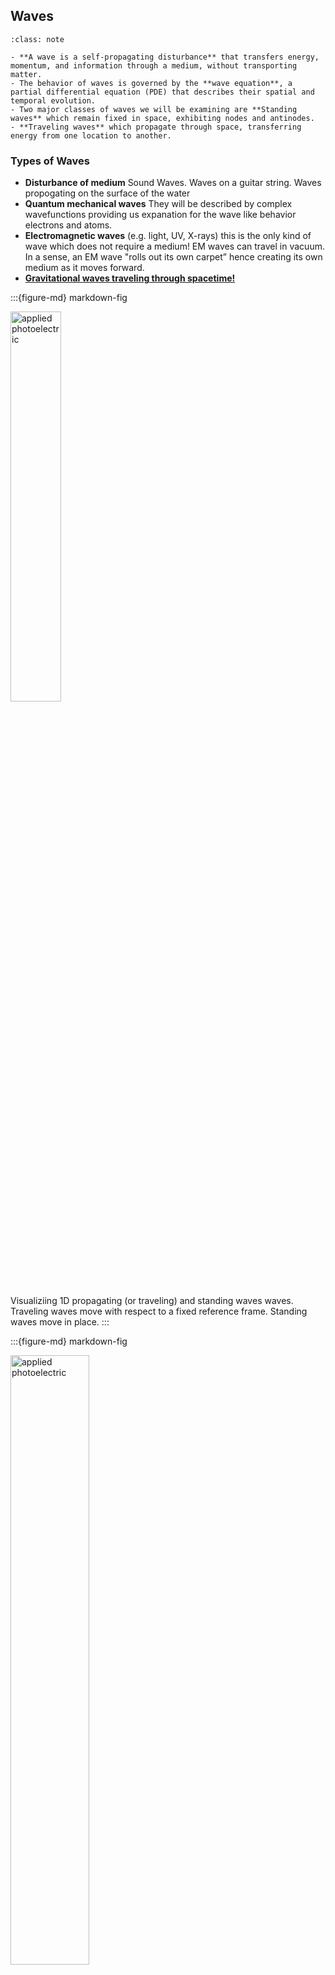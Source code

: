 
## Waves

```{admonition} What you need to know
:class: note

- **A wave is a self-propagating disturbance** that transfers energy, momentum, and information through a medium, without transporting matter. 
- The behavior of waves is governed by the **wave equation**, a partial differential equation (PDE) that describes their spatial and temporal evolution. 
- Two major classes of waves we will be examining are **Standing waves** which remain fixed in space, exhibiting nodes and antinodes. 
- **Traveling waves** which propagate through space, transferring energy from one location to another.

```


### Types of Waves

- **Disturbance of medium** Sound Waves. Waves on a guitar string. Waves propogating on the surface of the water
- **Quantum mechanical waves** They will be described by complex wavefunctions providing us expanation for the wave like behavior electrons and atoms. 
- **Electromagnetic waves** (e.g. light, UV, X-rays) this is the only kind of wave which does not require a medium! EM waves can travel in vacuum. In a sense, an EM wave "rolls out its own carpet” hence creating its own medium as it moves forward. 
- [**Gravitational waves traveling through spacetime!**]((https://www.youtube.com/watch?v=xj6vV3T4ok8)) 


:::{figure-md} markdown-fig

<img src="./images/propage_stand.gif" alt="applied photoelectric" class="bg-primary mb-1" width="40%">

Visualiziing 1D propagating (or traveling) and standing waves waves. Traveling waves move with respect to a fixed reference frame. Standing waves move in place. 
:::

:::{figure-md} markdown-fig

<img src="https://media.giphy.com/media/og52So0BUmZVe/giphy.gif" alt="applied photoelectric" class="bg-primary mb-1" width="50%">

Transverse waves carry distrubance perpendicular to the direction of wave propogation. Longitudinal waves carry disturbance along the direction of wave propogation. 
:::


### Defining wave mathematically  

- Since wave is a moving disturbance $u$, we describe this disturbance (e.g. vertical displacement) by specifying change of disturbance as a function of space $x$ and time $t$ via some mathematical function $f$: 

$$u = f(x, t)$$

- Imagine surfing on an ocean wave. For an observer (surfer) standing on a wave the wave stands still at the same coordinate $x'$. 
- For the observer standing on the shore the coordinate x of wave front moves away with a constant velocity: 

$$x=x'+vt$$

- Assuming that shape of the wave stays the same we can express the motion of wave in the reference frame of the still observer: 

$$f(x,t)=f(x')$$

$$u(x,t) = f(x-vt)$$


- To see why $f(x-vt)$ implies motion to the right take a constant front of the wave $x-vt=const$ which shows that $x = vt +const$ and vice versa for $f(x+vt)$

### Periodic traveling waves.

:::{figure-md} markdown-fig

<img src="./images/lec5_Introwave.jpg" alt="applied photoelectric" class="bg-primary mb-1" width="50%">

Wave that is periodic in space and time
:::

- We will be working a lot with periodic waves that have a periodic shape hence can be described by sine or cosine or their combination. Here is a general expression of sin wave: 

$$y(x,t)= A \sin(kx+\phi)$$

- Let us now turn this sinusoidal form into a wave traveling along x axis:

$$
y(x,t)= A \sin(k(x-vt)+\phi)=A \sin(kx-\omega t+\phi)
$$

- **Amplitude** $A$: specifies maximum disturbance. 
- **Wave number** $k$: specifies periodicity in space.
- **Angular frequency** $\omega=kv$: specifies periodicity in time.
- **Initial phase** $\phi$: initial phase. E.g where does wave start at $t=0$ $x=0$ often we just set $\phi=0$.

- When describing waves it is much more convenient to work with complex representation. One can always extract real or imaginary part after calculations. 

:::{admonition} **Complex exponential representation of waves**
:class: warning

$$u(x,t) = Ae^{i(kx-\omega t)}$$

:::

### Periodicity in space and time

Sine and cosine traveling waves are periodic in space and in time. We introduce two quantities that quantify these peridocities. 

- Periodic wave repeats itself at some values $x=\lambda$ which is the definition of wavelength. 
- Mathemtically this means every wavelength in space wave repeats its pattersn $kx=k\lambda=2\pi$

:::{admonition} **Wavevectors $k$: periodicity in space**
:class: important

$$k=\frac{2\pi}{\lambda}$$

:::

- Periodic wave repeats itself at regular time periods $t=T$ or frequencies $\nu=1/T$. 
- Mathemtically this means after every period wave repeats its pattersn $\omega t=\omega T=2\pi$

:::{admonition} **Angular frequency $\omega$: periodicity in time**
:class: important

$$\omega=\frac{2\pi}{T} = 2\pi\nu$$

:::


- The following expression makes it explicit that every multiple of $\lambda$ wave repeats itself in spac. And every multiple of $T$ wave repeats itself in time $t$

$$u(x,t) = Asin\Big[2\pi \Big(\frac{x}{\lambda} - \frac{t}{T}\Big)\Big]$$




### Wave equation. 

- We obtain equation of motion by using the chain rule and taking partial derivatives of $u$ with respect to $x$ and $t$.

:::{admonition} **Waves satisfy a wave equation**
:class: dropdown, tip

 - take two derivatives with respect to $t$

$$u_{xx}^{''} = (ik)^2 u = -k^2u$$

- take two derivatives with respect to $x$

$$u_{tt}^{''} = (-i\omega)^2 u= -\omega^2u$$

- Now take the ration to replace u:


$$\frac{u_{xx}^{''}}{u_{tt}^{''}}  = \frac{k^2}{\omega^2} = \frac{1}{v^2}$$

$$u_{xx}^{''} = \frac{1}{v^2}u_{tt}^{''} $$

:::

- Just as in classical mechanics we need to take second derivative in order to get the equation of motion that is determined by initial position and velocity. By using the chain rule and taking one more derivative with respect to $x$ and $t$ we obtain:


:::{admonition} **Classical Wave Equation**
:class: important

$$\frac{\partial^2 u(x,t)}{\partial x^2 } = \frac{1}{v^2}\frac{\partial^2 u(x,t)}{\partial t^2}$$ 

:::

- We just obtained a 1D classical wave equation. Solutions of this equation are functions of time and space called wave functions. 

### Combinding waves: interference

- We are often interested in the result of multiple waves interacting with one another which can be described mathematically when we add up waves. 

- Combinging waves creates a new wave that again obyes wave equation. This known as the **linear superposition principle**  if waves $u_A$ and $u_B$ are both solutions of the wave equation, then so is a wave $u_C = u_A + u_B$.


- **Interference** – a phenomenon of combining waves which results in a new wave of greater, lower, or the same amplitude.


:::{figure-md} markdown-fig

<img src="https://upload.wikimedia.org/wikipedia/commons/5/5d/Waventerference.gif" alt="applied photoelectric" class="bg-primary mb-1" width="70%">

Constructive vs destructive intereference of two cosine waves $Acos(kx-\omega t)$ and $Acos(kx-\omega t+\phi)$  differing only in phase $\phi$.  When the waves differ in phase by $\phi=\pi/2$ they completely cancell each other. When waves are fully in phase $\phi=0$ constructive interference results in doubling of amplitude $y(x,t)=2A \cos(kx-\omega t)$
:::


:::{figure-md} markdown-fig

<img src="./images/phasors.gif" alt="applied photoelectric" class="bg-primary mb-1" width="20%">

Combining waves produces a new wave. Illlustrated using complex representation and real representation. 
:::


:::{admonition} **Wave interference: derivation**
:class: dropdown, tip

Given the two waves:

$$
\Psi_1(x,t) = e^{i(kx - \omega t + \phi_1)}
$$

$$
\Psi_2(x,t) = e^{i(kx - \omega t + \phi_2)}
$$

We want to sum them:

$$
\Psi_{\text{total}}(x,t) = e^{i(kx - \omega t + \phi_1)} + e^{i(kx - \omega t + \phi_2)}
$$

**Step-by-Step Derivation**

1. **Factor out the common exponential term** $e^{i(kx - \omega t)}$:

$$
\Psi_{\text{total}}(x,t) = e^{i(kx - \omega t)} \left( e^{i\phi_1} + e^{i\phi_2} \right)
$$

2. **Use the exponential addition identity**:

We can rewrite the sum of two exponentials with different phases $\phi_1$ and $\phi_2$ as follows:

$$
e^{i\phi_1} + e^{i\phi_2} = e^{i \frac{\phi_1 + \phi_2}{2}} \left( e^{i \frac{\phi_1 - \phi_2}{2}} + e^{-i \frac{\phi_1 - \phi_2}{2}} \right)
$$

3. **Simplify the remaining terms**:

The term in parentheses is a sum of exponentials with opposite signs in the exponents, which is:

$$
e^{i \frac{\phi_1 - \phi_2}{2}} + e^{-i \frac{\phi_1 - \phi_2}{2}} = 2 \cos\left( \frac{\phi_1 - \phi_2}{2} \right)
$$

4. **Substitute back**:

Substitute this back into the expression for $\Psi_{\text{total}}(x,t)$:

$$
\Psi_{\text{total}}(x,t) = e^{i(kx - \omega t)} \cdot 2 \cos\left( \frac{\phi_1 - \phi_2}{2} \right) e^{i \frac{\phi_1 + \phi_2}{2}}
$$

5. **Combine the exponents**:

Finally, combine the exponents into one:

$$
\Psi_{\text{total}}(x,t) = 2 \cos\left( \frac{\phi_1 - \phi_2}{2} \right) e^{i \left( kx - \omega t + \frac{\phi_1 + \phi_2}{2} \right)}
$$

- note that if phases differe by $\pi/2$ we get zero complete destructive interference. One the other hand when they match the amplitude is doubled.

**Conclusion**

Thus, the sum of two complex exponentials with different phases $\phi_1$ and $\phi_2$ can be expressed as a single complex exponential with the total phase $\frac{\phi_1 + \phi_2}{2}$ and an amplitude modulated by $\cos\left( \frac{\phi_1 - \phi_2}{2} \right)$.


:::

:::{figure-md} markdown-fig

<img src="https://media.giphy.com/media/F3RijSq6e8fi8/giphy.gif" alt="applied photoelectric" class="bg-primary mb-1" width="50%">

Illustration of wave interference
:::


### Example Problems

#### Problem 1: Traveling or standing

- Which of the these functions can describe a traveling wave $u=(x+t)^2$, $u=cos(x-2t)^2$, $cos(x)sin(t)$ and with what velocity?

:::{admonition} **Solution 1** 
:class: dropdown

If a function can be cast in the form $f(x\pm vt)$ then it can describe a wave propagating with constant velocity $v$ alogn $x$ axis. 

- $u=(x+t)^2$ describes wave travling in opposite direction to x axis with velocity equal 1.

- $u=cos(x-2t)$ describes a wave travling in the direction to x axis with velocity equal 2.
- $cos(x)sin(t)$ this describes a standing wave
:::


#### Problem 2: Wavelength and frequency 

Given a traveling sine wave $u(x) = sin(2x-10t+\pi/2)$ extract its wavelength, frequency, velocity and ampltide.

:::{admonition} **Solution 2** 
:class: dropdown

Traveling waves have $f\big(k(x-v t)\big) = f(kx-\omega t)$ functional form where $k=2\pi/\lambda$ and $\omega =2\pi\nu$

Now we can just read off some of the quantities

- $|v| = 10$ read off from sine argument
- $A=1$ its the multiplier in front of sine function
- $k=2$ hence $\lambda = 2\pi/2 = \pi$
- $\omega = kv = 2\cdot 10 = 20$ hence $\nu = \omega/2\pi = 10/\pi$

:::

